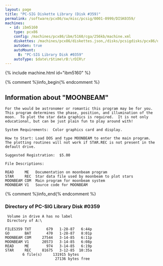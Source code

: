 ```yaml
---
layout: page
title: "PC-SIG Diskette Library (Disk #359)"
permalink: /software/pcx86/sw/misc/pcsig/0001-0999/DISK0359/
machines:
  - id: ibm5160
    type: pcx86
    config: /machines/pcx86/ibm/5160/cga/256kb/machine.xml
    diskettes: /machines/pcx86/diskettes.json,/disks/pcsigdisks/pcx86/diskettes.json
    autoGen: true
    autoMount:
      B: "PC-SIG Library Disk #0359"
    autoType: $date\r$time\rB:\rDIR\r
---
```


{% include machine.html id="ibm5160" %}

{% comment %}info_begin{% endcomment %}

## Information about "MOONBEAM"

    For the would be astronomer or romantic this program may be for you.
    This program determines the phase, position, and illumination of the
    moon.  To plot the star data graphics is required.  It is not only
    educational, but can be just plain fun to play around with!
    
    System Requirements:  Color graphics card and display.
    
    How to Start: Load DOS and type MOONBEAM to enter the main program.
    The plotting routines will not work if STAR.REC is not present in the
    default drive.
    
    Suggested Registration:  $5.00
    
    File Descriptions:
    
    READ     ME   Documentation on moonbeam program
    STAR     REC  Star data file used by moonbeam to plot stars
    MOONBEAM COM  Main program for moonbeam system
    MOONBEAM V1   Source code for MOONBEAM
{% comment %}info_end{% endcomment %}


### Directory of PC-SIG Library Disk #0359

     Volume in drive A has no label
     Directory of A:\

    FILES359 TXT       679   1-28-87   6:44p
    GO       BAT       470   1-28-87   8:01p
    MOONBEAM COM     27544   3-14-85   6:11p
    MOONBEAM V1      20573   3-14-85   6:08p
    READ     ME        974   3-14-85   6:19p
    STAR     REC     81675   3-12-85  10:35a
            6 file(s)     131915 bytes
                           27136 bytes free
